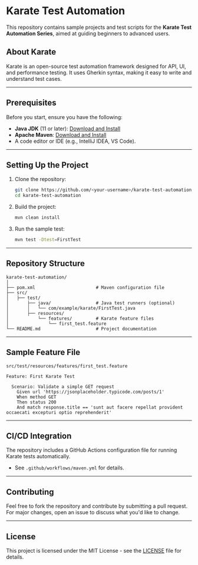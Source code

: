 # Karate Test Automation

This repository contains sample projects and test scripts for the **Karate Test Automation Series**, aimed at guiding beginners to advanced users.

## About Karate
Karate is an open-source test automation framework designed for API, UI, and performance testing. It uses Gherkin syntax, making it easy to write and understand test cases.

---

## Prerequisites

Before you start, ensure you have the following:
- **Java JDK** (11 or later): [Download and Install](https://www.oracle.com/java/technologies/javase-downloads.html)
- **Apache Maven**: [Download and Install](https://maven.apache.org/install.html)
- A code editor or IDE (e.g., IntelliJ IDEA, VS Code).

---

## Setting Up the Project

1. Clone the repository:
   ```bash
   git clone https://github.com/<your-username>/karate-test-automation.git
   cd karate-test-automation
   ```

2. Build the project:
   ```bash
   mvn clean install
   ```

3. Run the sample test:
   ```bash
   mvn test -Dtest=FirstTest
   ```

---

## Repository Structure

```plaintext
karate-test-automation/
│
├── pom.xml                       # Maven configuration file
├── src/
│   ├── test/
│       ├── java/                 # Java test runners (optional)
│       │   └── com/example/karate/FirstTest.java
│       ├── resources/
│           └── features/         # Karate feature files
│               └── first_test.feature
└── README.md                     # Project documentation
```

---

## Sample Feature File

`src/test/resources/features/first_test.feature`
```gherkin
Feature: First Karate Test

  Scenario: Validate a simple GET request
    Given url 'https://jsonplaceholder.typicode.com/posts/1'
    When method GET
    Then status 200
    And match response.title == 'sunt aut facere repellat provident occaecati excepturi optio reprehenderit'
```

---

## CI/CD Integration

The repository includes a GitHub Actions configuration file for running Karate tests automatically.

- See `.github/workflows/maven.yml` for details.

---

## Contributing

Feel free to fork the repository and contribute by submitting a pull request. For major changes, open an issue to discuss what you'd like to change.

---

## License

This project is licensed under the MIT License - see the [LICENSE](LICENSE) file for details.
```
